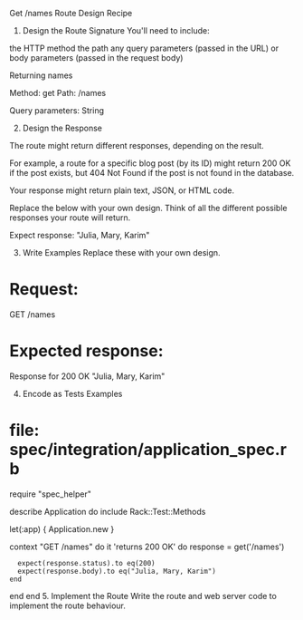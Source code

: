 Get /names Route Design Recipe

1. Design the Route Signature
You'll need to include:

the HTTP method 
the path
any query parameters (passed in the URL)
or body parameters (passed in the request body)

Returning names

Method: get
Path: /names

Query parameters: String

2. Design the Response

The route might return different responses, depending on the result.

For example, a route for a specific blog post (by its ID) might return 200 OK if the post exists, but 404 Not Found if the post is not found in the database.

Your response might return plain text, JSON, or HTML code.

Replace the below with your own design. Think of all the different possible responses your route will return.


Expect response: "Julia, Mary, Karim"

3. Write Examples
Replace these with your own design.

# Request:

GET /names

# Expected response:

Response for 200 OK
"Julia, Mary, Karim"

4. Encode as Tests Examples
# file: spec/integration/application_spec.rb

require "spec_helper"

describe Application do
  include Rack::Test::Methods

  let(:app) { Application.new }

  context "GET /names" do
    it 'returns 200 OK' do
      response = get('/names')

      expect(response.status).to eq(200)
      expect(response.body).to eq("Julia, Mary, Karim")
    end
  end
end
5. Implement the Route
Write the route and web server code to implement the route behaviour.